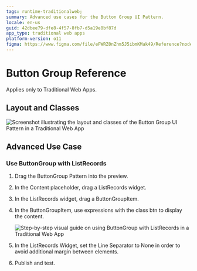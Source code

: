 ```yaml
---
tags: runtime-traditionalweb; 
summary: Advanced use cases for the Button Group UI Pattern.
locale: en-us
guid: 42dbee79-dfe8-4f57-8fb7-d5a19e8bf87d
app_type: traditional web apps
platform-version: o11
figma: https://www.figma.com/file/eFWRZ0nZhm5J5ibmKMak49/Reference?node-id=615:402
---
```


# Button Group Reference

<div class="info" markdown="1">

Applies only to Traditional Web Apps.

</div>

## Layout and Classes

![Screenshot illustrating the layout and classes of the Button Group UI Pattern in a Traditional Web App](images/buttongroup-image-3.png "Button Group Layout")

## Advanced Use Case

### Use ButtonGroup with ListRecords

1. Drag the ButtonGroup Pattern into the preview.

1. In the Content placeholder, drag a ListRecords widget.

1. In the ListRecords widget, drag a ButtonGroupItem.

1. In the ButtonGroupItem, use expressions with the class btn to display the content.

    ![Step-by-step visual guide on using ButtonGroup with ListRecords in a Traditional Web App](images/buttongroup-image-4.png "ButtonGroup with ListRecords")

1. In the ListRecords Widget, set the Line Separator to None in order to avoid additional margin between elements.

1. Publish and test.





